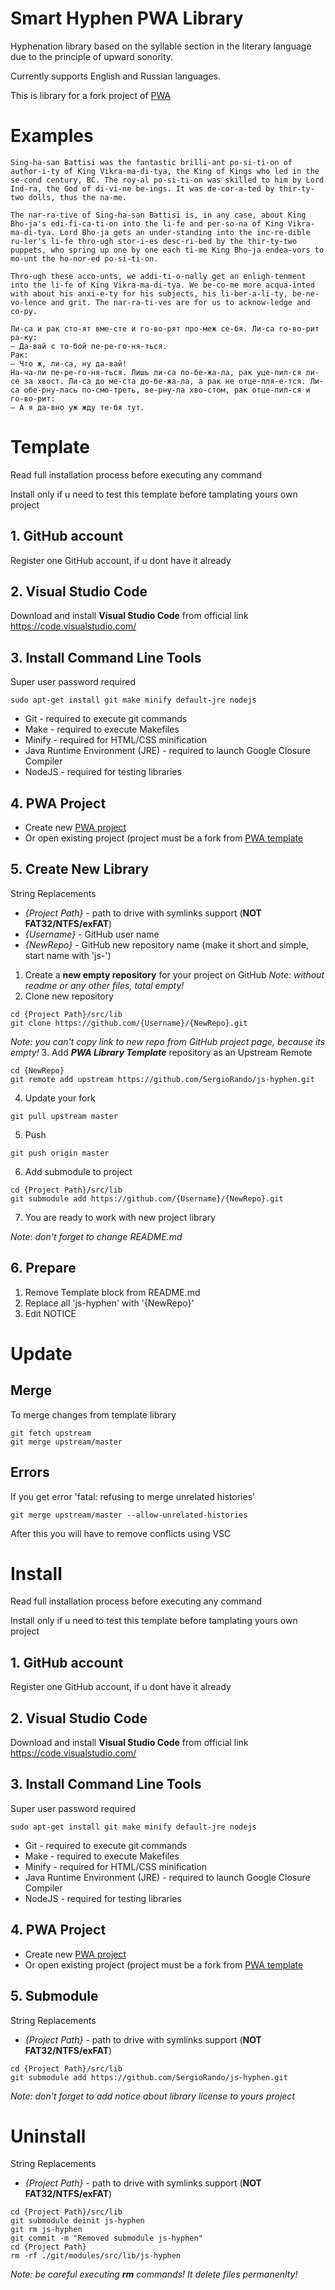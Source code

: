 # Smart Hyphen PWA Library

Hyphenation library based on the syllable section in the literary language due to the principle of upward sonority.

Currently supports English and Russian languages.

This is library for a fork project of [PWA](https://github.com/SergioRando/PWA)

# Examples
```
Sing-ha-san Battisi was the fantastic brilli-ant po-si-ti-on of author-i-ty of King Vikra-ma-di-tya, the King of Kings who led in the se-cond century, BC. The roy-al po-si-ti-on was skilled to him by Lord Ind-ra, the God of di-vi-ne be-ings. It was de-cor-a-ted by thir-ty-two dolls, thus the na-me.

The nar-ra-tive of Sing-ha-san Battisi is, in any case, about King Bho-ja's edi-fi-ca-ti-on into the li-fe and per-so-na of King Vikra-ma-di-tya. Lord Bho-ja gets an under-standing into the inc-re-dible ru-ler's li-fe thro-ugh stor-i-es desc-ri-bed by the thir-ty-two puppets, who spring up one by one each ti-me King Bho-ja endea-vors to mo-unt the ho-nor-ed po-si-ti-on.

Thro-ugh these acco-unts, we addi-ti-o-nally get an enligh-tenment into the li-fe of King Vikra-ma-di-tya. We be-co-me more acqua-inted with about his anxi-e-ty for his subjects, his li-ber-a-li-ty, be-ne-vo-lence and grit. The nar-ra-ti-ves are for us to acknow-ledge and co-py.
```

```
Ли-са и рак сто-ят вме-сте и го-во-рят про-меж се-бя. Ли-са го-во-рит ра-ку:
— Да-вай с то-бой пе-ре-го-ня-ться.
Рак:
— Что ж, ли-са, ну да-вай!
На-ча-ли пе-ре-го-ня-ться. Лишь ли-са по-бе-жа-ла, рак уце-пил-ся ли-се за хвост. Ли-са до ме-ста до-бе-жа-ла, а рак не отце-пля-е-тся. Ли-са обе-рну-лась по-смо-треть, ве-рну-ла хво-стом, рак отце-пил-ся и го-во-рит:
— А я да-вно уж жду те-бя тут.
```

# Template
Read full installation process before executing any command

Install only if u need to test this template before tamplating yours own project

## 1. GitHub account
Register one GitHub account, if u dont have it already

## 2. Visual Studio Code
Download and install **Visual Studio Code** from official link https://code.visualstudio.com/

## 3. Install Command Line Tools
Super user password required
```
sudo apt-get install git make minify default-jre nodejs
```
* Git - required to execute git commands
* Make - required to execute Makefiles
* Minify - required for HTML/CSS minification
* Java Runtime Environment (JRE) - required to launch Google Closure Compiler
* NodeJS - required for testing libraries

## 4. PWA Project
- Create new [PWA project](https://github.com/SergioRando/PWA)
- Or open existing project (project must be a fork from [PWA template](https://github.com/SergioRando/PWA)

## 5. Create New Library
String Replacements
* _{Project Path}_ - path to drive with symlinks support (**NOT FAT32/NTFS/exFAT**)
* _{Username}_ - GitHub user name
* _{NewRepo}_ - GitHub new repository name (make it short and simple, start name with 'js-')

1. Create a **new empty repository** for your project on GitHub
_Note: without readme or any other files, total empty!_
2. Clone new repository
```
cd {Project Path}/src/lib
git clone https://github.com/{Username}/{NewRepo}.git
```
_Note: you can't copy link to new repo from GitHub project page, because its empty!_
3. Add ***PWA Library Template*** repository as an Upstream Remote
```
cd {NewRepo}
git remote add upstream https://github.com/SergioRando/js-hyphen.git
```
4. Update your fork
```
git pull upstream master
```
5. Push
```
git push origin master
```
6. Add submodule to project
```
cd {Project Path}/src/lib
git submodule add https://github.com/{Username}/{NewRepo}.git
```
7. You are ready to work with new project library

_Note: don't forget to change README.md_

## 6. Prepare

1. Remove Template block from README.md
2. Replace all 'js-hyphen' with '{NewRepo}'
3. Edit NOTICE

# Update
## Merge
To merge changes from template library
```
git fetch upstream
git merge upstream/master
```
## Errors
If you get error 'fatal: refusing to merge unrelated histories'
```
git merge upstream/master --allow-unrelated-histories
```
After this you will have to remove conflicts using VSC

# Install
Read full installation process before executing any command

Install only if u need to test this template before tamplating yours own project

## 1. GitHub account
Register one GitHub account, if u dont have it already

## 2. Visual Studio Code
Download and install **Visual Studio Code** from official link https://code.visualstudio.com/

## 3. Install Command Line Tools
Super user password required
```
sudo apt-get install git make minify default-jre nodejs
```
* Git - required to execute git commands
* Make - required to execute Makefiles
* Minify - required for HTML/CSS minification
* Java Runtime Environment (JRE) - required to launch Google Closure Compiler
* NodeJS - required for testing libraries

## 4. PWA Project
- Create new [PWA project](https://github.com/SergioRando/PWA)
- Or open existing project (project must be a fork from [PWA template](https://github.com/SergioRando/PWA)

## 5. Submodule
String Replacements
* _{Project Path}_ - path to drive with symlinks support (**NOT FAT32/NTFS/exFAT**)

```
cd {Project Path}/src/lib
git submodule add https://github.com/SergioRando/js-hyphen.git
```
_Note: don't forget to add notice about library license to yours project_

# Uninstall
String Replacements
* _{Project Path}_ - path to drive with symlinks support (**NOT FAT32/NTFS/exFAT**)
```
cd {Project Path}/src/lib
git submodule deinit js-hyphen
git rm js-hyphen
git commit -m "Removed submodule js-hyphen"
cd {Project Path}
rm -rf ./git/modules/src/lib/js-hyphen
```
_Note: be careful executing **rm** commands! It delete files permanenlty!_
